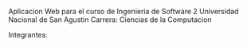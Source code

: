 Aplicacion Web para el curso de Ingenieria de Software 2 
Universidad Nacional de San Agustin
Carrera: Ciencias de la Computacion

Integrantes:
